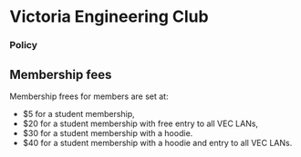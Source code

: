 # Victoria Engineering Club
### Policy

## Membership fees

Membership frees for members are set at:
- $5 for a student membership,
- $20 for a student membership with free entry to all VEC LANs,
- $30 for a student membership with a hoodie.
- $40 for a student membership with a hoodie and entry to all VEC LANs.
